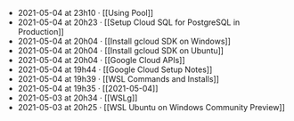 - 2021-05-04 at 23h10 · [[Using Pool]]
- 2021-05-04 at 20h23 · [[Setup Cloud SQL for PostgreSQL in Production]]
- 2021-05-04 at 20h04 · [[Install gcloud SDK on Windows]]
- 2021-05-04 at 20h04 · [[Install gcloud SDK on Ubuntu]]
- 2021-05-04 at 20h04 · [[Google Cloud APIs]]
- 2021-05-04 at 19h44 · [[Google Cloud Setup Notes]]
- 2021-05-04 at 19h39 · [[WSL Commands and Installs]]
- 2021-05-04 at 19h35 · [[2021-05-04]]
- 2021-05-03 at 20h34 · [[WSLg]]
- 2021-05-03 at 20h25 · [[WSL Ubuntu on Windows Community Preview]]
